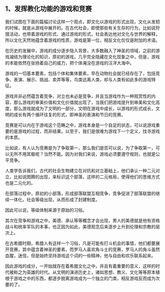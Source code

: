<h2>1、发挥教化功能的游戏和竞赛</h2><p data-pid="UfzxtUPI">我们试图在下面的篇幅讨论这样一个观点，即文化以游戏的形式出现，文化从发轫的时候，就是从游戏中展开的。在古代社会，即使那些有关生存的行为，比如说狩猎活动，也带着游戏的形式、通过游戏的形式，社会表达他对文化与世界的解释，所以文化天然地蕴含着游戏的性质，游戏是第一位，相反文化仅仅是附加的术语。</p><p data-pid="HPuS-WPE">在历史的发展中，游戏的成分逐步隐入背景，大多数融入了神圣的领域，之前的游戏凝结为理论化的知识，原初的游戏，几乎完全隐藏在文化现象之中，但是，游戏的本能依然在张扬着自己的威力，把个体淹没在游戏的汪洋大海中。</p><p data-pid="2IA1QZhj">游戏的一切基本要素，包括个体和集体要素，早在动物社会就已经存在了，包括竞争、表演、展示、挑战、卖弄等等，鸟类远离人类，却与人类有如此多的游戏特征。</p><p data-pid="XPIXUwA4">游戏并非必然蕴含着竞争，对立也未必是竞争，并且当游戏作为一种观赏性的内容，那么游戏的审美价值和文化价值就出现了，当我们把游戏提升到审美和文化高度，那么游戏就成为了文明的一部分，文明在游戏中成长，以游戏的形式成长，文明的成长有两个循环往复的形式，即神圣的表演和节日的竞赛。</p><p data-pid="1RqgTeZu">竞赛是可以内在于游戏这个范畴之中，游戏本身是一个自足的状态，可以说游戏重要的是游戏的过程，而非结果。以至于，我们是很难为游戏下一个定义，找寻游戏的本质。</p><p data-pid="D1GAzHmD">比如说，有人认为竞赛是为了争取第一，那么我们是否可以说，为了争取第一，可以无所不用其极呢？当然不能。因为对我们来说，游戏必须要遵守规则，也就是公平竞争。</p><p data-pid="oBI8VaVj">人类学告诉我们，古代的社会生物建立在对抗和对立基础上，他们承认一种二元对立，比如说图腾的出现，来标识这个部落，这样的二元格局，使得他们的思维方式也是二元化的。</p><p data-pid="ujhveEWt">在部落过程中，原初的小部落，形成部落联盟互相竞争，竞争促进了部落联盟的继续一体化，社会等级出现，从而形成了封建制度。</p><p data-pid="vpMgcNhD">因此可以说，等级体制来源于原始的习俗。</p><p data-pid="RGr4dKLK">其次在竞争和游戏之中，美德、承认等等概念才会出现，男人的美德就是他有资格战斗和统率军队的本事，也正因为如此，美德观念后来逐步上升到伦理和宗教的层次上。</p><p data-pid="jIVBYE20">在古希腊时期，希腊人有这样一个习俗，凡是可能有打斗机会的事情，他们都要展开竞赛，其中蕴含着神圣的要素，而罗马人喜欢角斗士的竞赛，罗马人的角斗虽然血腥，迷信，但是始终坚持游戏这个词的一些精神，他与自由和欢乐联系起来。</p><p data-pid="QdK8svPF">因此游戏的成分，一开始就存在着希腊文化之中，并且有着重要的意义，这样的时代被称之为英雄的时代。从文明的演进历史上，诸如思想、教义、文化等等原本植根于游戏之中的东西，都逐步脱离游戏成为一个独立的门类，相反游戏反而成为次要的了。</p><p></p>